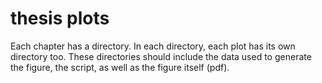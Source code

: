 # thesis plots 

Each chapter has a directory. In each directory, each plot has its
own directory too. These directories should include the data used to generate the 
figure, the script, as well as the figure itself (pdf).